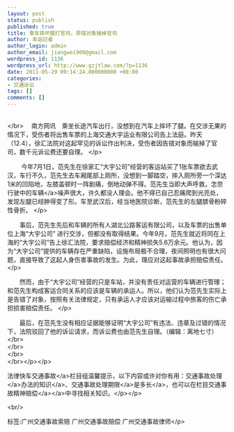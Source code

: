 ```yaml
---
layout: post
status: publish
published: true
title: 乘车摔坏腿打官司，弄错对象输掉官司
author: 本站记者
author_login: admin
author_email: jiangwei909@gmail.com
wordpress_id: 1136
wordpress_url: http://www.gzjtlaw.com/?p=1136
date: 2011-05-29 09:14:24.000000000 +08:00
categories:
- 交通诉讼
tags: []
comments: []
---
```

<p><p><p><br><&#47;br> 　南方网讯　乘坐长途汽车出行，没想到在汽车上摔坏了腿。在交涉无果的情况下，受伤者将出售车票的上海交通大宇运业有限公司告上法庭。昨天（12.4），徐汇法院对这起罕见的诉讼作出判决，受伤者因告错对象而输掉了官司，数千元诉讼费还要自理。 <&#47;p><p>　　 今年7月1日，范先生在徐家汇&ldquo;大宇公司&rdquo;经营的客运站买了1张车票欲去武汉，车行不久，范先生去车厢尾部上厕所，没想到一脚踏空，摔入厕所旁一个深达1米的凹陷地，左膝盖顿时一阵剧痛，倒地动弹不得。范先生当即大声呼救，怎奈行驶中的<a>车辆<&#47;a>噪声很大，许久都没人理会。他不得已自己忍痛爬到光亮处，发现左腿已经肿得变了形。车至武汉后，经当地医院诊断，范先生的左腿膑骨粉碎性骨折。 <&#47;p><p>　　事后，范先生先后和车辆的所有人湖北公路客运有限公司，以及车票的出售单位上海&ldquo;大宇公司&rdquo; 进行交涉，但都没有取得结果。今年9月，范先生就近将同在上海的&ldquo;大宇公司&rdquo;告上徐汇法院，要求赔偿经济和精神损失5.6万余元。他认为，因为&ldquo;大宇公司&rdquo;提供的车辆存在严重缺陷，设施布局极不合理，夜间照明也有很大问题，直接导致了这起人身伤害事故的发生。为此，理应对这起事故承担赔偿责任。 <&#47;p><p>　　然而，由于&ldquo;大宇公司&rdquo;经营的只是车站，并没有责任对运营的车辆进行管理；和范先生构成客运合同关系的应该是车辆的承运人。所以，他们认为范先生实际上是告错了对象，按照有关法律规定，只有承运人才应该对运输过程中旅客的伤亡承担损害赔偿责任。 <&#47;p><p>　　最后，在范先生没有相应证据能够证明&ldquo;大宇公司&rdquo;有违法、违章及过错的情况下，法院驳回了他的诉讼请求，而诉讼费也由范先生自理。（编辑：离地七寸） <br><&#47;br><br><&#47;br><br><&#47;br><br><&#47;br><&#47;p><&#47;p><p>法律快车<a>交通事故<&#47;a>栏目组温馨提示，以下内容或许对你有用：<a><a>交通事故处理<&#47;a>办法的知识<&#47;a>、<a><a>交通事故处理期限<&#47;a>是多长<&#47;a>，也可以在栏目<a>交通事故<a>精神赔偿<&#47;a><&#47;a>中寻找相关知识。<&#47;p><&#47;p><br&#47;><p>标签:广州交通事故索赔 广州交通事故赔偿 广州交通事故律师<&#47;p>
